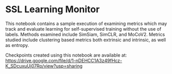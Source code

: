 # SSL Learning Monitor
This notebook contains a sample execution of examining metrics which may track and evaluate learning for self-supervised training without the use of labels.
Methods examined include SimSiam, SimCLR, and MoCoV2.
Metrics studied include clustering based metrics both extrinsic and intrinsic, as well as entropy.

Checkpoints created using this notebook are available at: https://drive.google.com/file/d/1-nDEHCC1A3z49fHcz-K_SDcuxuUj07Ro/view?usp=sharing
